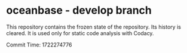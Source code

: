 # oceanbase - develop branch

This repository contains the frozen state of the repository.
Its history is cleared. It is used only for static code
analysis with Codacy.

Commit Time: 1722274776